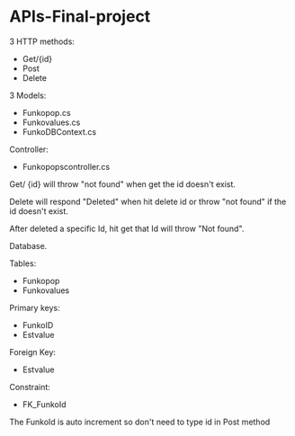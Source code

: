 # APIs-Final-project

3 HTTP methods:
- Get/{id} 
- Post 
- Delete 

3 Models:
- Funkopop.cs
- Funkovalues.cs
- FunkoDBContext.cs

Controller:
- Funkopopscontroller.cs

Get/ {id} will throw "not found" when get the id doesn't exist.

Delete will respond "Deleted" when hit delete id or throw "not found" if the id doesn't exist.

After deleted a specific Id, hit get that Id will throw "Not found".

Database.

Tables:
- Funkopop
- Funkovalues
 
Primary keys:
- FunkoID 
- Estvalue

Foreign Key:
- Estvalue

Constraint:
- FK_FunkoId

The FunkoId is auto increment so don't need to type id in Post method
